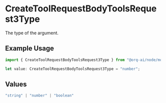 # CreateToolRequestBodyToolsRequest3Type

The type of the argument.

## Example Usage

```typescript
import { CreateToolRequestBodyToolsRequest3Type } from "@orq-ai/node/models/operations";

let value: CreateToolRequestBodyToolsRequest3Type = "number";
```

## Values

```typescript
"string" | "number" | "boolean"
```